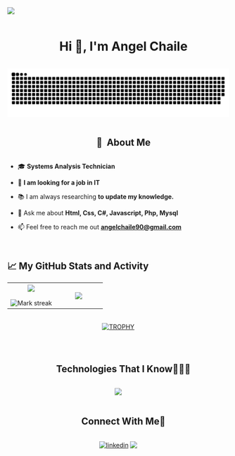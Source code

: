   
<!--horizontal divider(gradiant)-->
<img src="https://user-images.githubusercontent.com/73097560/115834477-dbab4500-a447-11eb-908a-139a6edaec5c.gif">

<!--h1 without bottom border-->
<div id="user-content-toc" align="center">
  <ul align="center">
    <summary><h1 style="display: inline-block">Hi 👋, I'm Angel Chaile</h1></summary>
  </ul>
</div>


<!--- snake -->
<div align="center">
  <img  src="https://github.com/1999AZZAR/1999AZZAR/blob/main/resources/img/grid-snake.svg"
       alt="snake" /></a>
</div>


<!--h2 without bottom border-->
<div id="user-content-toc" align="center">
  <ul align="center">
    <summary><h2 style="display: inline-block"> 🧭 &nbsp;About Me</h2></summary>
  </ul>
</div>


<!--Intro start-->
- 🎓 **Systems Analysis Technician**
  
- 🔭  **I am looking for a job in IT**

- 📚 I am always researching **to update my knowledge.**

- 💬 Ask me about **Html, Css, C#, Javascript, Php, Mysql**

- 📫 Feel free to reach me out **angelchaile90@gmail.com**

<!--Intro end-->


&emsp;


<!--- stats & Trophy (start) -->
## 📈 My GitHub Stats and Activity
<p align="center">
  <!--- stats (start) -->
<table align="center">
<tr border="none">
<td width="50%" align="center">
  
  <img  align="center"  src="https://github-readme-stats.vercel.app/api?username=AngelChaile&theme=dark&show_icons=true&count_private=true" />
  <br></br>
  <img  title="🔥 Get streak stats for your profile at git.io/streak-stats" alt="Mark streak" src="https://github-readme-streak-stats.herokuapp.com/?user=1010nishant&theme=dark&hide_border=false" /> 
</td>

<td width="50%" align="center">

  <img  align="center"  src="https://github-readme-stats.anuraghazra1.vercel.app/api/top-langs/?username=AngelChaile&theme=dark&hide_border=false&no-bg=true&no-frame=true&langs_count=10"/>
  
  </td>
</tr>
</table>
<!--- stats (end) -->
&emsp;
<!--- trophy (start) -->
<div align=center>
  <a href="https://github.com/ryo-ma/github-profile-trophy" title="Go to Source">
      <img align="center" width=84% src="https://github-profile-trophy.vercel.app/?username=AngelChaile&theme=radical&row=1&column=7&margin-h=15&margin-w=5&no-bg=true" alt="TROPHY" />
    </a>
</div>
<!--- trophy (start) -->


</p>        
<!--- stats (end) -->

&emsp;

<!--h1 without bottom border-->
<div id="user-content-toc" align="center">
  <ul align="center">
    <summary><h2 style="display: inline-block">Technologies That I Know👨🏻‍💻</h2></summary>
  </ul>
</div>
<!--tech stack icons-->
<p align="center">
  <a href="https://skillicons.dev">
    <img src="https://skillicons.dev/icons?i=git,bootstrap,css,discord,docker,express,figma,github,html,js,php,linux,mongodb,mysql,nodejs,vscode&perline=14" />
  </a>
</p>


<!-- Connect with me -->
<!--h2 without bottom border-->
<div id="user-content-toc" align="center">
  <ul align="center">
    <summary><h2 style="display: inline-block">Connect With Me🤝</h2></summary>
  </ul>
</div>

<!--icons and links-->
<p align="center">
<a href="https://www.linkedin.com/in/AngelChaile/" target="blank"><img align="center" src="https://user-images.githubusercontent.com/88904952/234979284-68c11d7f-1acc-4f0c-ac78-044e1037d7b0.png" alt="linkedin" height="50" width="50" /></a>
<a href="mailto:angelchaile90@gmail.com" target="blank"><img align="center" src="https://skillicons.dev/icons?i=gmail"/></a>
  
</p>
